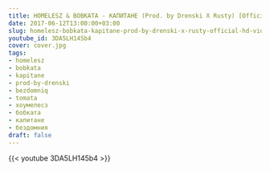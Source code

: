 ```yaml
---
title: HOMELESZ & BOBKATA - КАПИТАНЕ (Prod. by Drenski X Rusty) [Official HD Video]
date: 2017-06-12T13:00:00+03:00
slug: homelesz-bobkata-kapitane-prod-by-drenski-x-rusty-official-hd-video
youtube_id: 3DA5LH145b4
cover: cover.jpg
tags:
- homelesz
- bobkata
- kapitane
- prod-by-drenski
- bezdomniq
- tomata
- хоумелесз
- бобката
- капитане
- бездомния
draft: false
---
```


{{< youtube 3DA5LH145b4 >}}
